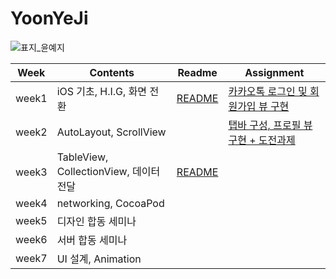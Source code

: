 # YoonYeJi
![표지_윤예지](https://user-images.githubusercontent.com/60260284/113490331-3403bc80-9504-11eb-9dc3-6614b01598b1.png)

| Week | Contents | Readme |Assignment|
|--|--|--|--|
|week1|iOS 기초, H.I.G, 화면 전환  |[README](https://github.com/28th-BE-SOPT-iOS-Part/YoonYeJi/blob/main/seminar/week1/readme.md)|[카카오톡 로그인 및 회원가입 뷰 구현](https://github.com/28th-BE-SOPT-iOS-Part/YoonYeJi/blob/main/assignment/README/week1%20Readme.md)|
|week2|AutoLayout, ScrollView ||[탭바 구성, 프로필 뷰 구현 + 도전과제](https://github.com/28th-BE-SOPT-iOS-Part/YoonYeJi/blob/main/assignment/README/week2%20Readme.md)|
|week3|TableView, CollectionView, 데이터 전달 |[README](https://github.com/28th-BE-SOPT-iOS-Part/YoonYeJi/tree/main/seminar/sopt_week3)||
|week4|networking, CocoaPod|
|week5|디자인 합동 세미나|
|week6|서버 합동 세미나|
|week7|UI 설계, Animation|
